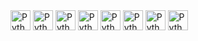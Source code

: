 <img title="Python" height="32" width="32" src="https://cdn.simpleicons.org/javascript">
<img title="Python" height="32" width="32" src="https://cdn.simpleicons.org/typescript">
<img title="Python" height="32" width="32" src="https://cdn.simpleicons.org/react">
<img title="Python" height="32" width="32" src="https://cdn.simpleicons.org/nodedotjs">
<img title="Python" height="32" width="32" src="https://cdn.simpleicons.org/npm">
<img title="Python" height="32" width="32" src="https://cdn.simpleicons.org/python">
<img title="Python" height="32" width="32" src="https://cdn.simpleicons.org/django">
<img title="Python" height="32" width="32" src="https://cdn.simpleicons.org/nextdotjs">

